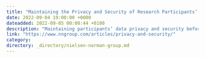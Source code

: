 ```yaml
---
title: "Maintaining the Privacy and Security of Research Participants’ Data"
date: 2022-09-04 19:00:00 +0000
dateadded: 2022-09-05 00:00:44 +0100
description: "Maintaining participants’ data privacy and security before, during, and after data collection is critical to the user-research process. It protects participants from data breaches and cyber threats."
link: "https://www.nngroup.com/articles/privacy-and-security/"
category:
directory: _directory/nielsen-norman-group.md
---
```

